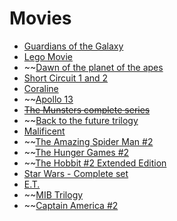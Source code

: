 # Movies
- [Guardians of the Galaxy](http://www.amazon.com/Guardians-Galaxy-3D-Blu-ray-DVD/dp/B00N1JQ2UO/)
- [Lego Movie](http://www.amazon.com/LEGO-Movie-Blu-ray-UltraViolet-Combo/dp/B00I6JOBTI/)
- ~~[Dawn of the planet of the apes](http://www.amazon.com/Dawn-Planet-Apes-Blu-ray-Oldman/dp/B00MH8DU9Q)
- [Short Circuit 1 and 2](http://www.amazon.com/Short-Circuit-Blu-ray/dp/B00DRQEU5A/)
- [Coraline](http://www.amazon.com/Coraline-Collectors-Blu-ray-Combo-Pack/dp/B00288KNJU/)
- ~~[Apollo 13](http://www.amazon.com/Apollo-13-15th-Anniversary-Blu-ray/dp/B00371QQ2U/)
- ~~[The Munsters complete series](http://www.amazon.com/Munsters-Complete-Fred-Gwynne/dp/B001DZOCZU/)~~
- ~~[Back to the future trilogy](http://www.amazon.com/gp/product/B0054OGQOQ/)
- [Malificent](http://www.amazon.com/Maleficent-2-Disc-Blu-ray-DVD-Digital/dp/B00M4ADWTK/)
- ~~[The Amazing Spider Man #2](http://www.amazon.com/Amazing-Spider-Man-Blu-Ray-UltraViolet-Combo/dp/B00JPS6A3O/)
- ~~[The Hunger Games #2](http://www.amazon.com/Hunger-Games-Catching-Blu-ray-UltraViolet/dp/B008JFUS8M/)
- ~~[The Hobbit #2 Extended Edition](http://www.amazon.com/Hobbit-Desolation-Blu-ray-Richard-Armitage/dp/B00MG4RIXU/)
- [Star Wars - Complete set](http://www.amazon.com/Star-Wars-Complete-Episodes-Blu-ray/dp/B003ZSJ212/)
- [E.T.](http://www.amazon.com/E-T-Extra-Terrestrial-Anniversary-Blu-ray-UltraViolet/dp/B003UESJLK/)
- ~~[MIB Trilogy]()
- ~~[Captain America #2](http://www.amazon.com/Captain-America-Soldier-Blu-ray-Digital/dp/B00KHD5FK0/)
